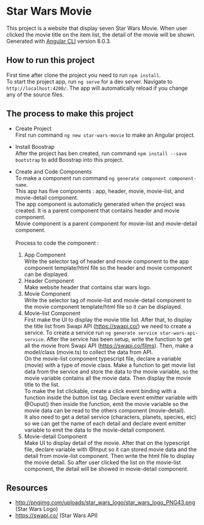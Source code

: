 # Star Wars Movie

This project is a website that display seven Star Wars Movie. When user clicked the movie title on the item list, the detail of the movie will be shown. <br>
Generated with [Angular CLI](https://github.com/angular/angular-cli) version 8.0.3.

## How to run this project

First time after clone the project you need to run `npm install`. <br>
To start the project app, run `ng serve` for a dev server. Navigate to `http://localhost:4200/`. The app will automatically reload if you change any of the source files.

## The process to make this project
- Create Project <br>
First run command `ng new star-wars-movie` to make an Angular project.

- Install Boostrap <br>
After the project has ben created, run command `npm install --save bootstrap` to add Boostrap into this project.

- Create and Code Components <br>
To make a component run command `ng generate component component-name`. <br>
This app has five components : app, header, movie, movie-list, and movie-detail component. <br>
The app component is automaticly generated when the project was created. It is a parent component that contains header and movie component. <br>
Movie component is a parent component for movie-list and movie-detail component. <br><br>
Process to code the component :
  1. App Component <br>
     Write the selector tag of header and movie component to the app component template/html file so the header and movie component can be displayed.
  2. Header Component <br>
     Make website header that contains star wars logo.
  3. Movie Component <br>
     Write the selector tag of movie-list and movie-detail component to the movie component template/html file so it can be displayed.
  4. Movie-list Component <br>
     First make the UI to display the movie title list. After that, to display the title list from Swapi API (https://swapi.co/) we need to create a service. To create a service run `ng generate service star-wars-api-service`. After the service has been setup, write the function to get all the movie from Swapi API (https://swapi.co/films). Then, make a model/class (movie.ts) to collect the data from API.<br> 
On the movie-list component typescript file, declare a variable (movie) with a type of movie class. Make a function to get movie list data from the service and store the data to the movie variable, so the movie variable contains all the movie data. Then display the movie title to the list. <br>
To make the list clickable, create a click event binding with a function inside the button list tag. Declare event emitter variable with @Ouput() then inside the function, emit the movie variable so the movie data can be read to the others component (movie-detail). <br>
It also need to get a detail service (characters, planets, species, etc) so we can get the name of each detail and declare event emitter variable to emit the data to the movie-detail component.
   5. Movie-detail Component <br>
      Make UI to display detail of the movie. After that on the typescript file, declare variable with @Input so it can stored movie data and the detail from movie-list component. Then write the html file to display the movie detail. So after user clicked the list on the movie-list component, the detail will be showed in movie-detail component.

## Resources
- http://pngimg.com/uploads/star_wars_logo/star_wars_logo_PNG43.png (Star Wars Logo)
- https://swapi.co/ (Star Wars API)
